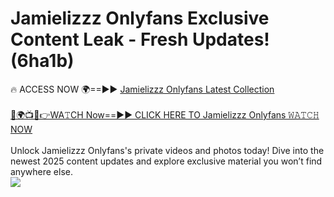 # Jamielizzz Onlyfans Exclusive Content Leak - Fresh Updates! (6ha1b)

🔥 ACCESS NOW 🌍==►► <a href="https://tinyurl.com/kvy9nzfs" rel="nofollow">Jamielizzz Onlyfans Latest Collection</a>
<br><br>
[🔴🌍📺📱👉WA𝚃CH Now==►► CLICK HERE TO Jamielizzz Onlyfans 𝚆𝙰𝚃𝙲𝙷 NOW](https://tinyurl.com/kvy9nzfs)
<br><br>
Unlock Jamielizzz Onlyfans's private videos and photos today! Dive into the newest 2025 content updates and explore exclusive material you won’t find anywhere else.
<br>
<a href="https://tinyurl.com/kvy9nzfs" rel="nofollow" data-target="animated-image.originalLink"><img src="https://camo.githubusercontent.com/8a4f000d20f83aca3bf7ec5f350d767afa0574a8a352519fd8cfa583a6f93a33/68747470733a2f2f692e696d6775722e636f6d2f644a486b345a712e676966" data-canonical-src="https://i.imgur.com/dJHk4Zq.gif" style="max-width: 100%; display: inline-block;" data-target="animated-image.originalImage"></a>
<br>
